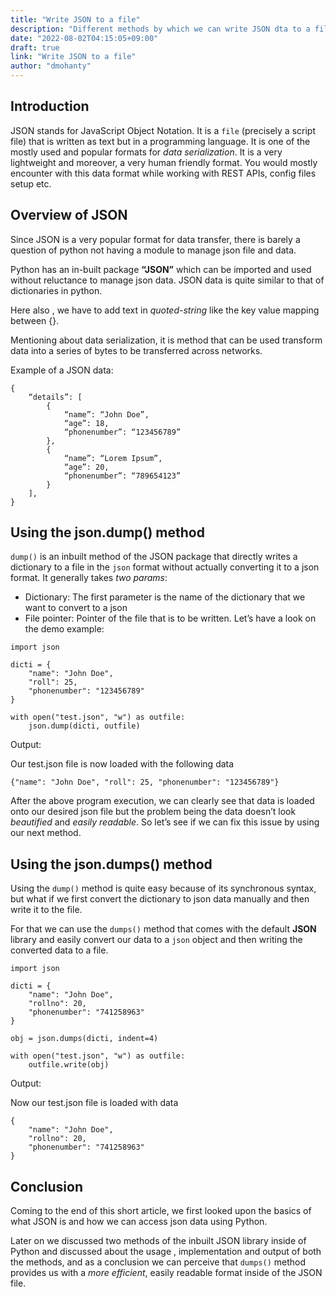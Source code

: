 ```yaml
---
title: "Write JSON to a file"
description: "Different methods by which we can write JSON dta to a file in Python"
date: "2022-08-02T04:15:05+09:00"
draft: true
link: "Write JSON to a file"
author: "dmohanty"
---
```


## Introduction

JSON stands for JavaScript Object Notation. It is a `file` (precisely a script file) that is written as text but in a programming language. It is one of the mostly used and popular formats for _data serialization_. It is a very lightweight and moreover, a very human friendly format. You would mostly encounter with this data format while working with REST APIs, config files setup etc.

## Overview of JSON

Since JSON is a very popular format for data transfer, there is barely a question of python not having a module to manage json file and data.

Python has an in-built package **“JSON”** which can be imported and used without reluctance to manage json data.
JSON data is quite similar to that of dictionaries in python.

Here also , we have to add text in _quoted-string_ like the key value mapping between {}.

Mentioning about data serialization, it is method that can be used transform data into a series of bytes to be transferred across networks.

Example of a JSON data:

```
{
	“details”: [
		{
			“name”: “John Doe”,
			“age”: 18,
			“phonenumber”: “123456789”
        },
		{
			“name”: “Lorem Ipsum”,
			“age”: 20,
			“phonenumber”: “789654123”
        }
    ],
}

```

## Using the json.dump() method

`dump()` is an inbuilt method of the JSON package that directly writes a dictionary to a file in the `json` format without actually converting it to a json format.
It generally takes _two params_:

- Dictionary: The first parameter is the name of the dictionary that we want to convert to a json
- File pointer: Pointer of the file that is to be written.
  Let’s have a look on the demo example:

```
import json

dicti = {
    "name": "John Doe",
    "roll": 25,
    "phonenumber": "123456789"
}

with open("test.json", "w") as outfile:
    json.dump(dicti, outfile)

```

Output:

Our test.json file is now loaded with the following data

```
{"name": "John Doe", "roll": 25, "phonenumber": "123456789"}
```

After the above program execution, we can clearly see that data is loaded onto our desired json file but the problem being the data doesn’t look _beautified_ and _easily readable_. So let’s see if we can fix this issue by using our next method.

## Using the json.dumps() method

Using the `dump()` method is quite easy because of its synchronous syntax, but what if we first convert the dictionary to json data manually and then write it to the file.

For that we can use the `dumps()` method that comes with the default **JSON** library and easily convert our data to a `json` object and then writing the converted data to a file.

```
import json

dicti = {
    "name": "John Doe",
    "rollno": 20,
    "phonenumber": "741258963"
}

obj = json.dumps(dicti, indent=4)

with open("test.json", "w") as outfile:
    outfile.write(obj)

```

Output:

Now our test.json file is loaded with data

```
{
    "name": "John Doe",
    "rollno": 20,
    "phonenumber": "741258963"
}

```

## Conclusion

Coming to the end of this short article, we first looked upon the basics of what JSON is and how we can access json data using Python.

Later on we discussed two methods of the inbuilt JSON library inside of Python and discussed about the usage , implementation and output of both the methods, and as a conclusion we can perceive that `dumps()` method provides us with a _more efficient_, easily readable format inside of the JSON file.
